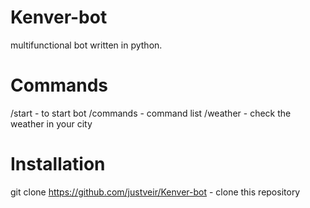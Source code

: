 # Kenver-bot
multifunctional bot written in python.
# Commands
/start - to start bot
/commands - command list 
/weather - check the weather in your city 
# Installation 
git clone https://github.com/justveir/Kenver-bot - clone this repository
